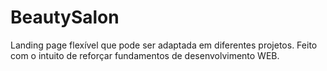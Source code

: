 # BeautySalon
Landing page flexível que pode ser adaptada em diferentes projetos. Feito com o intuito de reforçar fundamentos de desenvolvimento WEB.
